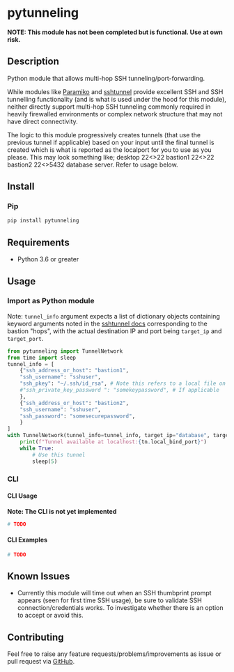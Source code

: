 # pytunneling

**NOTE: This module has not been completed but is functional. Use at own risk.**

## Description

Python module that allows multi-hop SSH tunneling/port-forwarding.

While modules like [Paramiko](https://github.com/paramiko/paramiko) and [sshtunnel](https://github.com/pahaz/sshtunnel) provide excellent SSH and SSH tunnelling functionality (and is what is used under the hood for this module), neither directly support multi-hop SSH tunneling commonly required in heavily firewalled environments or complex network structure that may not have direct connectivity.

The logic to this module progressively creates tunnels (that use the previous tunnel if applicable) based on your input until the final tunnel is created which is what is reported as the localport for you to use as you please. This may look something like; desktop 22<>22 bastion1 22<>22 bastion2 22<>5432 database server. Refer to usage below.

## Install

### Pip

```bash
pip install pytunneling
```

## Requirements

* Python 3.6 or greater

## Usage

### Import as Python module

Note: `tunnel_info` argument expects a list of dictionary objects containing keyword arguments noted in the [sshtunnel docs](https://sshtunnel.readthedocs.io/en/latest/#sshtunnel.SSHTunnelForwarder) corresponding to the bastion "hops", with the actual destination IP and port being `target_ip` and `target_port`.

```python
from pytunneling import TunnelNetwork
from time import sleep
tunnel_info = [
    {"ssh_address_or_host": "bastion1",
    "ssh_username": "sshuser",
    "ssh_pkey": "~/.ssh/id_rsa", # Note this refers to a local file on the machine that runs logic
    #"ssh_private_key_password ": "somekeypassword", # If applicable
    },
    {"ssh_address_or_host": "bastion2",
    "ssh_username": "sshuser",
    "ssh_password": "somesecurepassword",
    }
]
with TunnelNetwork(tunnel_info=tunnel_info, target_ip="database", target_port=5432) as tn:
    print(f"Tunnel available at localhost:{tn.local_bind_port}")
    while True:
        # Use this tunnel
        sleep(5)
```

### CLI

#### CLI Usage

**Note: The CLI is not yet implemented** 

```bash
# TODO
```

#### CLI Examples

```bash
# TODO
```

## Known Issues

* Currently this module will time out when an SSH thumbprint prompt appears (seen for first time SSH usage), be sure to validate SSH connection/credentials works. To investigate whether there is an option to accept or avoid this.

## Contributing

Feel free to raise any feature requests/problems/improvements as issue or pull request via [GitHub](https://github.com/mattykay/pytunneling).
